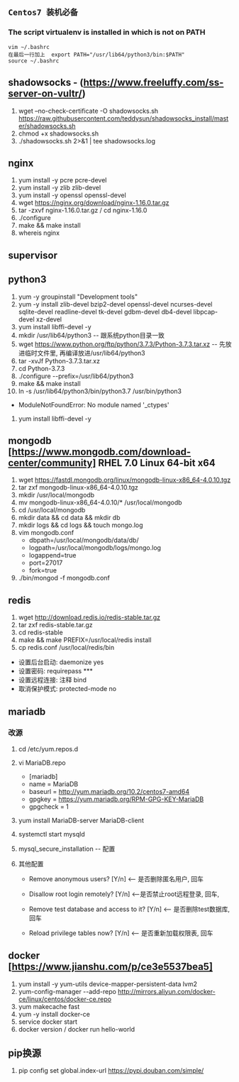 ## **`Centos7 装机必备`**

### The script virtualenv is installed in which is not on PATH
    vim ~/.bashrc
    在最后一行加上  export PATH="/usr/lib64/python3/bin:$PATH"
    source ~/.bashrc

## shadowsocks - (https://www.freeluffy.com/ss-server-on-vultr/)
1. wget –no-check-certificate -O shadowsocks.sh https://raw.githubusercontent.com/teddysun/shadowsocks_install/master/shadowsocks.sh
2. chmod +x shadowsocks.sh
3. ./shadowsocks.sh 2>&1 | tee shadowsocks.log

## nginx
1. yum install -y pcre pcre-devel
2. yum install -y zlib zlib-devel
3. yum install -y openssl openssl-devel
4. wget https://nginx.org/download/nginx-1.16.0.tar.gz
5. tar -zxvf nginx-1.16.0.tar.gz / cd nginx-1.16.0
6. ./configure
7. make && make install
8. whereis nginx

## supervisor

## python3
1. yum -y groupinstall "Development tools"
2. yum -y install zlib-devel bzip2-devel openssl-devel ncurses-devel sqlite-devel readline-devel tk-devel gdbm-devel db4-devel libpcap-devel xz-devel
3. yum install libffi-devel -y
4. mkdir /usr/lib64/python3 -- 跟系统python目录一致
4. wget https://www.python.org/ftp/python/3.7.3/Python-3.7.3.tar.xz -- 先放进临时文件里, 再编译放进/usr/lib64/python3
5. tar -xvJf Python-3.7.3.tar.xz
6. cd Python-3.7.3
7. ./configure --prefix=/usr/lib64/python3
8. make && make install
9. ln -s /usr/lib64/python3/bin/python3.7 /usr/bin/python3

* ModuleNotFoundError: No module named '_ctypes'
1. yum install libffi-devel -y

## mongodb [https://www.mongodb.com/download-center/community] RHEL 7.0 Linux 64-bit x64
1. wget https://fastdl.mongodb.org/linux/mongodb-linux-x86_64-4.0.10.tgz
2. tar zxf mongodb-linux-x86_64-4.0.10.tgz
3. mkdir /usr/local/mongodb
4. mv mongodb-linux-x86_64-4.0.10/* /usr/local/mongodb
5. cd /usr/local/mongodb
6. mkdir data && cd data && mkdir db
7. mkdir logs && cd logs && touch mongo.log
8. vim mongodb.conf
    * dbpath=/usr/local/mongodb/data/db/
    * logpath=/usr/local/mongodb/logs/mongo.log
    * logappend=true
    * port=27017
    * fork=true
9. ./bin/mongod -f mongodb.conf

## redis
1. wget http://download.redis.io/redis-stable.tar.gz
2. tar zxf redis-stable.tar.gz
3. cd redis-stable
4. make && make PREFIX=/usr/local/redis install
5. cp redis.conf /usr/local/redis/bin

* 设置后台启动: daemonize yes
* 设置密码: requirepass ***
* 设置远程连接: 注释 bind
* 取消保护模式: protected-mode no

## mariadb
### 改源
1. cd /etc/yum.repos.d
2. vi MariaDB.repo
    * [mariadb]
    * name = MariaDB
    * baseurl = http://yum.mariadb.org/10.2/centos7-amd64
    * gpgkey = https://yum.mariadb.org/RPM-GPG-KEY-MariaDB
    * gpgcheck = 1

3. yum install MariaDB-server MariaDB-client
4. systemctl start mysqld
5. mysql_secure_installation -- 配置
6. 其他配置
    * Remove anonymous users? [Y/n] <– 是否删除匿名用户, 回车

    * Disallow root login remotely? [Y/n] <–是否禁止root远程登录, 回车,

    * Remove test database and access to it? [Y/n] <– 是否删除test数据库, 回车

    * Reload privilege tables now? [Y/n] <– 是否重新加载权限表, 回车
    

## docker [https://www.jianshu.com/p/ce3e5537bea5]
1. yum install -y yum-utils device-mapper-persistent-data lvm2
2. yum-config-manager --add-repo http://mirrors.aliyun.com/docker-ce/linux/centos/docker-ce.repo
3. yum makecache fast
4. yum -y install docker-ce
5. service docker start
6. docker version / docker run hello-world

##  pip换源
1. pip config set global.index-url https://pypi.douban.com/simple/